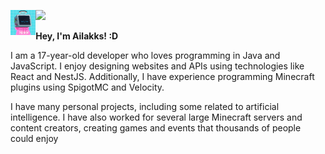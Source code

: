 ![](https://hit.yhype.me/github/profile?user_id=44925968)
<img align='left' src='https://raw.githubusercontent.com/Ailakks/ailakks-profile/master/images/image-1.png' width='8%'>  

**Hey, I'm Ailakks! :D**

I am a 17-year-old developer who loves programming in Java and JavaScript. I enjoy designing websites and APIs using technologies like React and NestJS. Additionally, I have experience programming Minecraft plugins using SpigotMC and Velocity.

I have many personal projects, including some related to artificial intelligence. I have also worked for several large Minecraft servers and content creators, creating games and events that thousands of people could enjoy